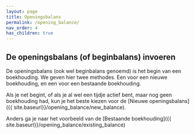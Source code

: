 ```yaml
---
layout: page
title: Openingsbalans
permalink: /opening_balance/
nav_order: 4
has_children: true
---
```


## De openingsbalans (of beginbalans) invoeren
De openingsbalans (ook wel beginbalans genoemd) is het begin van een boekhouding.
We geven hier twee methodes. Een voor een nieuwe boekhouding, en een voor een
bestaande boekhouding.

Als je net begint, of als je al wel een tijdje actief bent, maar nog geen
boekhouding had, kun je het beste kiezen voor de [Nieuwe openingsbalans]({{ site.baseurl}}/opening_balance/new_balance).

Anders ga je naar het voorbeeld van de [Bestaande boekhouding]({{ site.baseurl}}/opening_balance/existing_balance)




